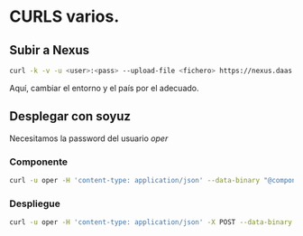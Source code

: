 # CURLS varios.

## Subir a Nexus

~~~bash
curl -k -v -u <user>:<pass> --upload-file <fichero> https://nexus.daas.work.es.ether.igrupobbva/repository/<ruta>/<fichero>
~~~

Aquí, cambiar el entorno y el país por el adecuado.

## Desplegar con soyuz

Necesitamos la password del usuario _oper_

### Componente

~~~bash
curl -u oper -H 'content-type: application/json' --data-binary "@component*.json" -X POST "https://soyuz.marathon.l4lb.$(dnsdomainname)/v1/components" 
~~~

### Despliegue

~~~bash
curl -u oper -H 'content-type: application/json' -X POST --data-binary "@deploy*.json" "https://soyuz.marathon.l4lb.$(dnsdomainname)/v1/deployments" 
~~~

